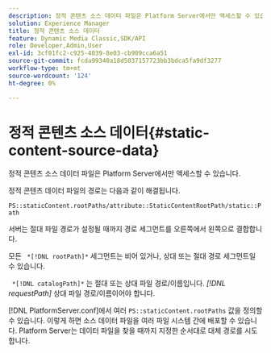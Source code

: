 ```yaml
---
description: 정적 콘텐츠 소스 데이터 파일은 Platform Server에서만 액세스할 수 있습니다.
solution: Experience Manager
title: 정적 콘텐츠 소스 데이터
feature: Dynamic Media Classic,SDK/API
role: Developer,Admin,User
exl-id: 3cf01fc2-c925-4039-8e03-cb909cca6a51
source-git-commit: fcda99340a18d5037157723bb3bdca5fa9df3277
workflow-type: tm+mt
source-wordcount: '124'
ht-degree: 0%

---
```


# 정적 콘텐츠 소스 데이터{#static-content-source-data}

정적 콘텐츠 소스 데이터 파일은 Platform Server에서만 액세스할 수 있습니다.

정적 콘텐츠 데이터 파일의 경로는 다음과 같이 해결됩니다.

`PS::staticContent.rootPaths/attribute::StaticContentRootPath/static::Path`

서버는 절대 파일 경로가 설정될 때까지 경로 세그먼트를 오른쪽에서 왼쪽으로 결합합니다.

모든 ` *[!DNL rootPath]*` 세그먼트는 비어 있거나, 상대 또는 절대 경로 세그먼트일 수 있습니다.

` *[!DNL catalogPath]*` 는 절대 또는 상대 파일 경로/이름입니다. *[!DNL requestPath]* 상대 파일 경로/이름이어야 합니다.

[!DNL PlatformServer.conf]에서 여러 `PS::staticContent.rootPaths` 값을 정의할 수 있습니다. 이렇게 하면 소스 데이터 파일을 여러 파일 시스템 간에 배포할 수 있습니다. Platform Server는 데이터 파일을 찾을 때까지 지정한 순서대로 대체 경로를 시도합니다.
